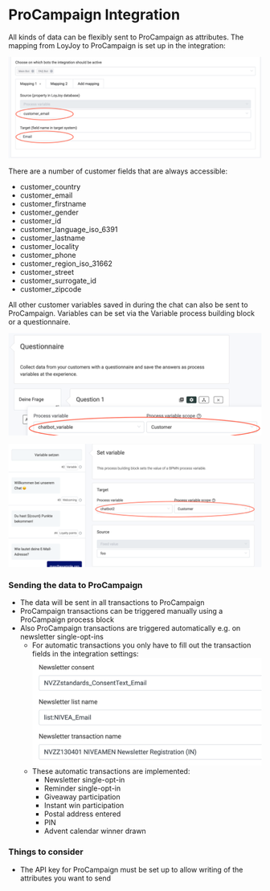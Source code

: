 # ProCampaign Integration

All kinds of data can be flexibly sent to ProCampaign as attributes. The mapping from LoyJoy to ProCampaign is set up in the integration:

![integration](procampaign_integration/image1.png)

There are a number of customer fields that are always accessible:
- customer_country
- customer_email
- customer_firstname
- customer_gender
- customer_id
- customer_language_iso_6391
- customer_lastname
- customer_locality
- customer_phone
- customer_region_iso_31662
- customer_street
- customer_surrogate_id
- customer_zipcode

All other customer variables saved in during the chat can also be sent to ProCampaign. Variables can be set via the Variable process building block or a questionnaire.

![variable](procampaign_integration/image2.png)

![questionnaire](procampaign_integration/image3.png)

### Sending the data to ProCampaign
- The data will be sent in all transactions to ProCampaign
- ProCampaign transactions can be triggered manually using a ProCampaign process block
- Also ProCampaign transactions are triggered automatically e.g. on newsletter single-opt-ins
  - For automatic transactions you only have to fill out the transaction fields in the integration settings:
  ![integrationfield](procampaign_integration/image4.png)
  - These automatic transactions are implemented:
    - Newsletter single-opt-in
    - Reminder single-opt-in
    - Giveaway participation
    - Instant win participation
    - Postal address entered
    - PIN 
    - Advent calendar winner drawn

### Things to consider
- The API key for ProCampaign must be set up to allow writing of the attributes you want to send
